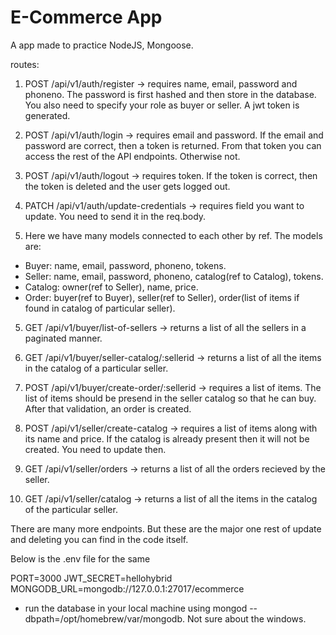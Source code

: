 # E-Commerce App
A app made to practice NodeJS, Mongoose. 

routes: 

1. POST /api/v1/auth/register -> requires name, email, password and phoneno. The password is first hashed and then store in the database. You also need to specify your role as buyer or seller. A jwt token is generated.

2. POST /api/v1/auth/login -> requires email and password. If the email and password are correct, then a token is returned. From that token you can access the rest of the API endpoints. Otherwise not. 

3. POST /api/v1/auth/logout -> requires token. If the token is correct, then the token is deleted and the user gets logged out.

3. PATCH  /api/v1/auth/update-credentials -> requires field you want to update. You need to send it in the req.body.

4. Here we have many models connected to each other by ref. The models are: 
-  Buyer: name, email, password, phoneno, tokens.
-  Seller: name, email, password, phoneno, catalog(ref to Catalog), tokens.
-  Catalog: owner(ref to Seller), name, price.
-  Order: buyer(ref to Buyer), seller(ref to Seller), order(list of items if found in catalog of particular seller).

5. GET /api/v1/buyer/list-of-sellers -> returns a list of all the sellers in a paginated manner.

6. GET /api/v1/buyer/seller-catalog/:sellerid -> returns a list of all the items in the catalog of a particular seller.

7. POST /api/v1/buyer/create-order/:sellerid -> requires a list of items. The list of items should be presend in the seller catalog so that he can buy. After that validation, an order is created.

8. POST /api/v1/seller/create-catalog -> requires a list of items along with its name and price. If the catalog is already present then it will not be created. You need to update then.

9. GET /api/v1/seller/orders -> returns a list of all the orders recieved by the seller.

10. GET /api/v1/seller/catalog -> returns a list of all the items in the catalog of the particular seller.

There are many more endpoints. But these are the major one rest of update and deleting you can find in the code itself. 

Below is the .env file for the same 

PORT=3000
JWT_SECRET=hellohybrid
MONGODB_URL=mongodb://127.0.0.1:27017/ecommerce

- run the database in your local machine using  mongod --dbpath=/opt/homebrew/var/mongodb. Not sure about the windows. 



